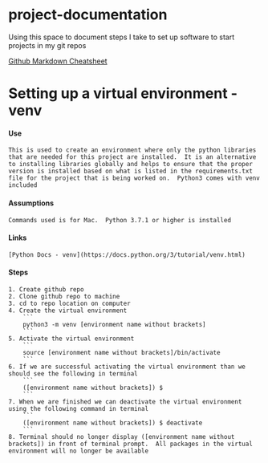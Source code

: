# project-documentation
Using this space to document steps I take to set up software to start projects in my git repos

[Github Markdown Cheatsheet](https://github.com/adam-p/markdown-here/wiki/Markdown-Cheatsheet)

# Setting up a virtual environment - venv
#### Use
    This is used to create an environment where only the python libraries that are needed for this project are installed.  It is an alternative to installing libraries globally and helps to ensure that the proper version is installed based on what is listed in the requirements.txt file for the project that is being worked on.  Python3 comes with venv included 

#### Assumptions
    Commands used is for Mac.  Python 3.7.1 or higher is installed

#### Links
    [Python Docs - venv](https://docs.python.org/3/tutorial/venv.html)
    
#### Steps
    1. Create github repo
    2. Clone github repo to machine
    3. cd to repo location on computer
    4. Create the virtual environment
        ```
        python3 -m venv [environment name without brackets] 
        ```
    5. Activate the virtual environment
        ```
        source [environment name without brackets]/bin/activate
        ```
    6. If we are successful activating the virtual environment than we should see the following in terminal
        ```
        ([environment name without brackets]) $
        ```
    7. When we are finished we can deactivate the virtual environment using the following command in terminal
        ```
        ([environment name without brackets]) $ deactivate
        ```
    8. Terminal should no longer display ([environment name without brackets]) in front of terminal prompt.  All packages in the virtual environment will no longer be available
